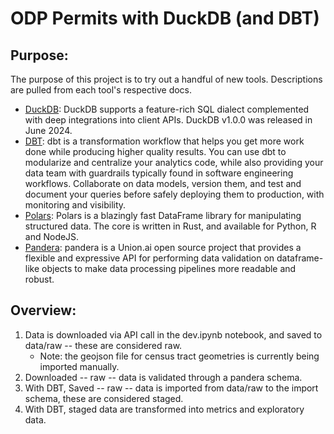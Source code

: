 # ODP Permits with DuckDB (and DBT)

## Purpose:
The purpose of this project is to try out a handful of new tools.  Descriptions are pulled from each tool's respective docs.
 - [DuckDB](https://duckdb.org/): DuckDB supports a feature-rich SQL dialect complemented with deep integrations into client APIs.
DuckDB v1.0.0 was released in June 2024.
 - [DBT](https://docs.getdbt.com/): dbt is a transformation workflow that helps you get more work done while producing higher quality results. You can use dbt to modularize and centralize your analytics code, while also providing your data team with guardrails typically found in software engineering workflows. Collaborate on data models, version them, and test and document your queries before safely deploying them to production, with monitoring and visibility.
 - [Polars](https://pola.rs/): Polars is a blazingly fast DataFrame library for manipulating structured data. The core is written in Rust, and available for Python, R and NodeJS.
 - [Pandera](https://pandera.readthedocs.io/en/stable/): pandera is a Union.ai open source project that provides a flexible and expressive API for performing data validation on dataframe-like objects to make data processing pipelines more readable and robust.

## Overview:
1) Data is downloaded via API call in the dev.ipynb notebook, and saved to data/raw -- these are considered raw.
    - Note: the geojson file for census tract geometries is currently being imported manually.
2) Downloaded -- raw -- data is validated through a pandera schema.
3) With DBT, Saved -- raw -- data is imported from data/raw to the import schema, these are considered staged.
4) With DBT, staged data are transformed into metrics and exploratory data.